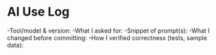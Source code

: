 # AI Use Log
-Tool/model & version:
-What I asked for:
-Snippet of prompt(s):
-What I changed before committing:
-How I verified correctness (tests, sample data):
